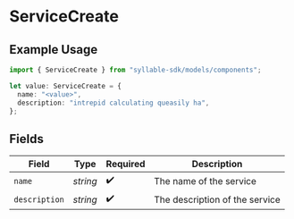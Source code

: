 # ServiceCreate

## Example Usage

```typescript
import { ServiceCreate } from "syllable-sdk/models/components";

let value: ServiceCreate = {
  name: "<value>",
  description: "intrepid calculating queasily ha",
};
```

## Fields

| Field                          | Type                           | Required                       | Description                    |
| ------------------------------ | ------------------------------ | ------------------------------ | ------------------------------ |
| `name`                         | *string*                       | :heavy_check_mark:             | The name of the service        |
| `description`                  | *string*                       | :heavy_check_mark:             | The description of the service |